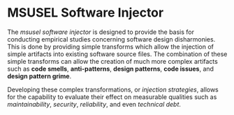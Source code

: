 MSUSEL Software Injector
========================

The _msusel software injector_ is designed to provide the basis for conducting
empirical studies concerning software design disharmonies. This is done by providing
simple transforms which allow the injection of simple artifacts into existing software
source files. The combination of these simple transforms can allow the creation of much
more complex artifacts such as **code smells**, **anti-patterns**, **design patterns**,
**code issues**, and **design pattern grime**.

Developing these complex transformations, or _injection strategies_, allows for the
capability to evaluate their effect on measurable qualities such as _maintainability_,
_security_, _reliability_, and even _technical debt_.